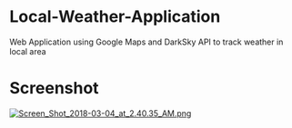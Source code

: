 # Local-Weather-Application
Web Application using Google Maps and DarkSky API to track weather in local area

# Screenshot

[![Screen_Shot_2018-03-04_at_2.40.35_AM.png](https://s13.postimg.org/6pv2a31mf/Screen_Shot_2018-03-04_at_2.40.35_AM.png)](https://postimg.org/image/dgbjjios3/)
